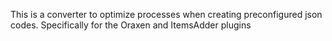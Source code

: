 This is a converter to optimize processes when creating preconfigured json codes.
Specifically for the Oraxen and ItemsAdder plugins
